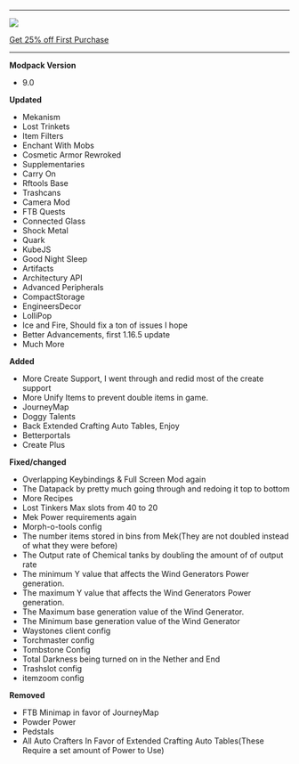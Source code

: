 ---------------------------------------------------------------------------------------------

![](https://www.bisecthosting.com/partners/custom-banners/22012cac-397d-406e-9f7e-c8fa8762c588.png "")

[Get 25% off First Purchase](https://bisecthosting.com/BedrockLegends "")


---------------------------------------------------------------------------------------------

**Modpack Version**

- 9.0


**Updated**

- Mekanism
- Lost Trinkets
- Item Filters
- Enchant With Mobs
- Cosmetic Armor Rewroked
- Supplementaries
- Carry On
- Rftools Base
- Trashcans
- Camera Mod
- FTB Quests
- Connected Glass
- Shock Metal
- Quark
- KubeJS
- Good Night Sleep
- Artifacts
- Architectury API
- Advanced Peripherals
- CompactStorage
- EngineersDecor
- LolliPop
- Ice and Fire, Should fix a ton of issues I hope
- Better Advancements, first 1.16.5 update
- Much More


**Added**

- More Create Support, I went through and redid most of the create support
- More Unify Items to prevent double items in game.
- JourneyMap
- Doggy Talents
- Back Extended Crafting Auto Tables, Enjoy
- Betterportals
- Create Plus

**Fixed/changed**
- Overlapping Keybindings & Full Screen Mod again
- The Datapack by pretty much going through and redoing it top to bottom
- More Recipes
- Lost Tinkers Max slots from 40 to 20
- Mek Power requirements again
- Morph-o-tools config
- The number items stored in bins from Mek(They are not doubled instead of what they were before)
- The Output rate of Chemical tanks by doubling the amount of of output rate
- The minimum Y value that affects the Wind Generators Power generation.
- The maximum Y value that affects the Wind Generators Power generation.
- The Maximum base generation value of the Wind Generator.
- The Minimum base generation value of the Wind Generator
- Waystones client config
- Torchmaster config
- Tombstone Config
- Total Darkness being turned on in the Nether and End
- Trashslot config
- itemzoom config

**Removed**

- FTB Minimap in favor of JourneyMap
- Powder Power
- Pedstals
- All Auto Crafters In Favor of Extended Crafting Auto Tables(These Require a set amount of Power to Use)
